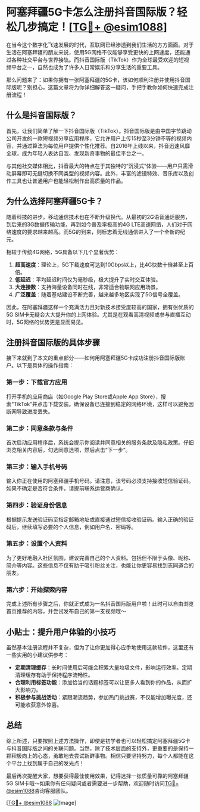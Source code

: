 # 阿塞拜疆5G卡怎么注册抖音国际版？轻松几步搞定！[[TG💪+ @esim1088](https://t.me/s/esim1088)]

在当今这个数字化飞速发展的时代，互联网已经渗透到我们生活的方方面面。对于生活在阿塞拜疆的朋友来说，使用5G网络不仅能够享受更快的上网速度，还能通过各种社交平台与世界接轨。而抖音国际版（TikTok）作为全球最受欢迎的短视频平台之一，自然也成为了许多人日常娱乐和分享生活的重要工具。

那么问题来了：如果你拥有一张阿塞拜疆的5G卡，该如何顺利注册并使用抖音国际版呢？别担心，这篇文章将为你详细解答这一疑问，手把手教你如何快速完成注册流程！

## 什么是抖音国际版？

首先，让我们简单了解一下抖音国际版（TikTok）。抖音国际版是由中国字节跳动公司开发的一款短视频分享应用程序，它允许用户上传15秒至3分钟不等的视频内容，并通过算法为每位用户提供个性化推荐。自2016年上线以来，抖音迅速风靡全球，成为年轻人表达自我、发现新奇事物的最佳平台之一。

与其他社交媒体相比，抖音最大的特点在于其独特的“沉浸式”体验——用户只需滑动屏幕即可无缝切换不同类型的视频内容。此外，丰富的滤镜特效、音乐库以及创作工具也让普通用户也能轻松制作出高质量的作品。

## 为什么选择阿塞拜疆5G卡？

随着科技的进步，移动通信技术也在不断升级换代。从最初的2G语音通话服务，到后来的3G数据传输功能，再到如今普及率极高的4G LTE高速网络，人们对于网络速度的要求越来越高。而5G的到来，则标志着无线通信进入了一个全新的纪元。

相较于传统4G网络，5G具备以下几个显著优势：

1. **超高速度**：理论上，5G下载速度可达到10Gbps以上，比4G快数十倍甚至上百倍。
2. **低延迟**：平均延迟时间仅为毫秒级，极大提升了实时交互体验。
3. **大连接数**：支持海量设备同时在线，非常适合物联网应用场景。
4. **广泛覆盖**：随着基站建设不断完善，越来越多地区实现了5G信号全覆盖。

因此，在阿塞拜疆这样一个充满活力且对新技术接受度较高的国家，拥有张优质的5G SIM卡无疑会大大提升你的上网体验。尤其是在观看高清视频或参与直播互动时，5G网络的优势更是显而易见。

## 注册抖音国际版的具体步骤

接下来就到了本文的重点部分——如何用阿塞拜疆5G卡成功注册抖音国际版账户。以下是具体的操作指南：

### 第一步：下载官方应用

打开手机的应用商店（如Google Play Store或Apple App Store），搜索“TikTok”并点击下载安装。确保设备已连接到稳定的网络环境，这样可以避免因断网导致进度丢失。

### 第二步：同意条款与条件

首次启动应用程序后，系统会提示你阅读并同意相关的服务条款及隐私政策。仔细浏览相关内容后，勾选同意选项，然后点击“下一步”。

### 第三步：输入手机号码

输入你正在使用的阿塞拜疆手机号码。请注意，该号码必须支持接收短信验证码。如果不确定是否符合条件，请提前联系运营商确认。

### 第四步：验证身份信息

根据提示发送验证码至指定邮箱地址或直接通过短信接收验证码。输入正确的验证码后，继续填写必要的个人信息，例如用户名、密码等。

### 第五步：设置个人资料

为了更好地融入社区氛围，建议完善自己的个人资料。包括但不限于头像、昵称、简介等内容。这些信息不仅有助于吸引粉丝关注，也能让你更容易找到志同道合的朋友。

### 第六步：开始探索内容

完成上述所有步骤之后，你就正式成为一名抖音国际版用户啦！此时可以自由浏览首页推荐的内容，并尝试发布自己的第一支视频哦～

## 小贴士：提升用户体验的小技巧

虽然基本注册流程并不复杂，但为了让你更加得心应手地使用这款软件，这里还有一些实用的小建议供参考：

- **定期清理缓存**：长时间使用后可能会积累大量垃圾文件，影响运行效率。定期清理缓存有助于保持程序流畅性。
- **合理利用标签功能**：添加恰当的话题标签可以让更多人看到你的作品，从而扩大影响力。
- **积极参与挑战活动**：紧跟潮流趋势，参加热门挑战赛，不仅能增加曝光度，还可能收获意外惊喜。

## 总结

综上所述，只要按照上述方法操作，即使是初学者也可以轻松搞定阿塞拜疆5G卡与抖音国际版之间的关联问题。当然，除了技术层面的支持外，更重要的是保持一颗积极向上的心态，勇敢地去尝试新鲜事物。相信只要坚持努力，每个人都能在这个平台上找到属于自己的发光点！

最后再次提醒大家，想要获得最佳使用效果，记得选择一张质量可靠的阿塞拜疆5G SIM卡哦～如果你有任何疑问或者需要进一步帮助，欢迎随时访问[TG💪+ @esim1088](https://t.me/s/esim1088)咨询客服团队。

[[TG💪+ @esim1088](https://t.me/s/esim1088) ![Image](https://i.postimg.cc/4NQfJmqS/Snipaste-2025-05-13-00-14-12.png)]